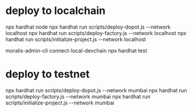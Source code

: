 # deploy to localchain

npx hardhat node
npx hardhat run scripts/deploy-dopot.js --network localhost
npx hardhat run scripts/deploy-factory.js --network localhost
npx hardhat run scripts/initialize-project.js --network localhost

moralis-admin-cli connect-local-devchain
npx hardhat test

# deploy to testnet

npx hardhat run scripts/deploy-dopot.js --network mumbai
npx hardhat run scripts/deploy-factory.js --network mumbai
npx hardhat run scripts/initialize-project.js --network mumbai